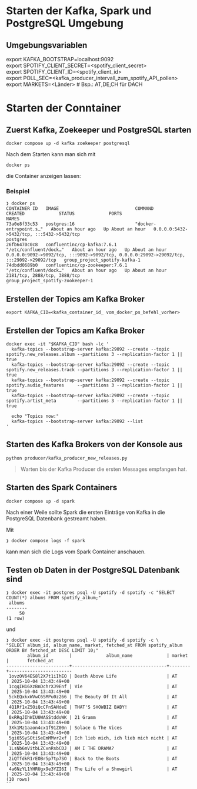 # Starten der Kafka, Spark und PostgreSQL Umgebung

## Umgebungsvariablen

export KAFKA_BOOTSTRAP=localhost:9092 \
export SPOTIFY_CLIENT_SECRET=<spotify_client_secret>\
export SPOTIFY_CLIENT_ID=<spotify_client_id>\
export POLL_SEC=<kafka_producer_intervall_zum_spotify_API_pollen>\
export MARKETS=<Länder> # Bsp.: AT,DE,CH für DACH 

# Starten der Conntainer

## Zuerst Kafka, Zoekeeper und PostgreSQL starten
```
docker compose up -d kafka zoekeeper postgresql
```

Nach dem Starten kann man sich mit 

```
docker ps
```

die Container anzeigen lassen:


### Beispiel
```
❯ docker ps
CONTAINER ID   IMAGE                             COMMAND                  CREATED             STATUS             PORTS                                                                                      NAMES
73a0e8f33c53   postgres:16                       "docker-entrypoint.s…"   About an hour ago   Up About an hour   0.0.0.0:5432->5432/tcp, :::5432->5432/tcp                                                  postgres
26fb6470c0c8   confluentinc/cp-kafka:7.6.1       "/etc/confluent/dock…"   About an hour ago   Up About an hour   0.0.0.0:9092->9092/tcp, :::9092->9092/tcp, 0.0.0.0:29092->29092/tcp, :::29092->29092/tcp   group_project_spotify-kafka-1
74dbdd0689b0   confluentinc/cp-zookeeper:7.6.1   "/etc/confluent/dock…"   About an hour ago   Up About an hour   2181/tcp, 2888/tcp, 3888/tcp                                                               group_project_spotify-zookeeper-1
```

## Erstellen der Topics am Kafka Broker 

```
export KAFKA_CID=<kafka_container_id_ vom_docker_ps_befehl_vorher>
```

## Erstellen der Topics am Kafka Broker
```
docker exec -it "$KAFKA_CID" bash -lc '
  kafka-topics --bootstrap-server kafka:29092 --create --topic spotify.new_releases.album --partitions 3 --replication-factor 1 || true
  kafka-topics --bootstrap-server kafka:29092 --create --topic spotify.new_releases.track --partitions 3 --replication-factor 1 || true
  kafka-topics --bootstrap-server kafka:29092 --create --topic spotify.audio_features     --partitions 3 --replication-factor 1 || true
  kafka-topics --bootstrap-server kafka:29092 --create --topic spotify.artist_meta        --partitions 3 --replication-factor 1 || true

  echo "Topics now:"
  kafka-topics --bootstrap-server kafka:29092 --list
'
```

## Starten des Kafka Brokers von der Konsole aus
```
python producer/kafka_producer_new_releases.py
```

> Warten bis der Kafka Producer die ersten Messages empfangen hat.

## Starten des Spark Containers
```
docker compose up -d spark
```

Nach einer Weile sollte Spark die ersten Einträge von Kafka in die PostgreSQL Datenbank gestreamt haben.

Mit

```
❯ docker compose logs -f spark
````

kann man sich die Logs vom Spark Container anschauen.

## Testen ob Daten in der PostgreSQL Datenbank sind

````
❯ docker exec -it postgres psql -U spotify -d spotify -c "SELECT COUNT(*) albums FROM spotify_album;"
 albums
--------
     50
(1 row)
````

und 

```
❯ docker exec -it postgres psql -U spotify -d spotify -c \
"SELECT album_id, album_name, market, fetched_at FROM spotify_album ORDER BY fetched_at DESC LIMIT 10;"
        album_id        |             album_name             | market |       fetched_at
------------------------+------------------------------------+--------+------------------------
 1ovzOV64ES8l2X7t1iIhEO | Death Above Life                   | AT     | 2025-10-04 13:43:49+00
 1cqqIH16XzBnDchrXJ9Enf | Vie                                | AT     | 2025-10-04 13:43:49+00
 5ckEQxkxWVwC6SMPu0z266 | The Beauty Of It All               | AT     | 2025-10-04 13:43:49+00
 4Q1Rf1xZ5OiQcCFnSAHdeE | THAT'S SHOWBIZ BABY!               | AT     | 2025-10-04 13:43:49+00
 0xRRqJIhWIU0WASStddsWK | 21 Gramm                           | AT     | 2025-10-04 13:43:49+00
 3Xk1Mz1aaon4cx1f91Z00n | Solace & The Vices                 | AT     | 2025-10-04 13:43:49+00
 5gi65SySOtiSeEmMMvr2xf | Ich lieb mich, ich lieb mich nicht | AT     | 2025-10-04 13:43:49+00
 1LsNb6mVitbLZCxnRsbCDJ | AM I THE DRAMA?                    | AT     | 2025-10-04 13:43:49+00
 2iQTfdkR1rEOBr5p7tp7SO | Back to the Boots                  | AT     | 2025-10-04 13:43:49+00
 4a6NzYL1YHRUgx9e3YZI6I | The Life of a Showgirl             | AT     | 2025-10-04 13:43:49+00
(10 rows)
``
